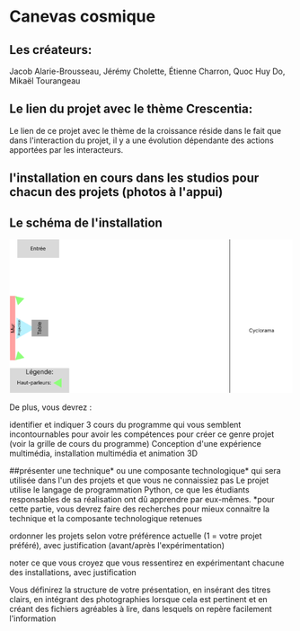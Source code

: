 # Canevas cosmique
## Les créateurs:
Jacob Alarie-Brousseau, Jérémy Cholette, Étienne Charron, Quoc Huy Do, Mikaël Tourangeau

## Le lien du projet avec le thème Crescentia:
Le lien de ce projet avec le thème de la croissance réside dans le fait que dans l'interaction du projet, il y a une évolution dépendante des actions apportées par les interacteurs.

## l'installation en cours dans les studios pour chacun des projets (photos à l'appui)

## Le schéma de l'installation
<img src="./media/Canevas_cosmique_schema_installation.png">




De plus, vous devrez :

identifier et indiquer 3 cours du programme qui vous semblent incontournables pour avoir les compétences pour créer ce genre projet (voir la grille de cours du programme)
Conception d'une expérience multimédia, installation multimédia et animation 3D

##présenter une technique* ou une composante technologique* qui sera utilisée dans l'un des projets et que vous ne connaissiez pas
Le projet utilise le langage de programmation Python, ce que les étudiants responsables de sa réalisation ont dû apprendre par eux-mêmes.
*pour cette partie, vous devrez faire des recherches pour mieux connaitre la technique et la composante technologique retenues

ordonner les projets selon votre préférence actuelle (1 = votre projet préféré), avec justification (avant/après l'expérimentation)

noter ce que vous croyez que vous ressentirez en expérimentant chacune des installations, avec justification

Vous définirez la structure de votre présentation, en insérant des titres clairs, en intégrant des photographies lorsque cela est pertinent et en créant des fichiers agréables à lire, dans lesquels on repère facilement l'information
